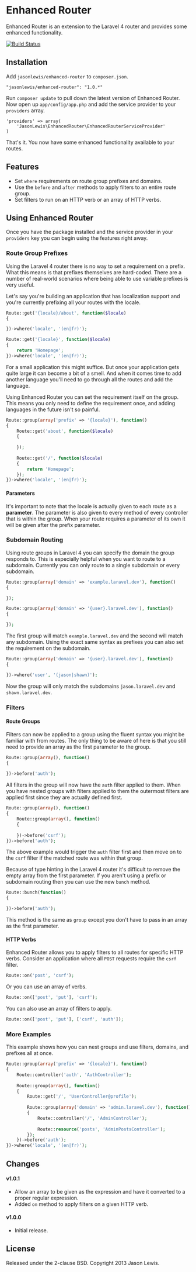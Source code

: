 # Enhanced Router

Enhanced Router is an extension to the Laravel 4 router and provides some enhanced functionality.

[![Build Status](https://travis-ci.org/jasonlewis/enhanced-router.png?branch=master)](https://travis-ci.org/jasonlewis/enhanced-router)

## Installation

Add `jasonlewis/enhanced-router` to `composer.json`.

    "jasonlewis/enhanced-router": "1.0.*"
    
Run `composer update` to pull down the latest version of Enhanced Router. Now open up `app/config/app.php` and add the service provider to your `providers` array.

    'providers' => array(
        'JasonLewis\EnhancedRouter\EnhancedRouterServiceProvider'
    )

That's it. You now have some enhanced functionality available to your routes.

## Features

- Set `where` requirements on route group prefixes and domains.
- Use the `before` and `after` methods to apply filters to an entire route group.
- Set filters to run on an HTTP verb or an array of HTTP verbs.

## Using Enhanced Router

Once you have the package installed and the service provider in your `providers` key you can begin using the features right away.

### Route Group Prefixes

Using the Laravel 4 router there is no way to set a requirement on a prefix. What this means is that prefixes themselves are hard-coded. There are a number of real-world scenarios where being able to use variable prefixes is very useful.

Let's say you're building an application that has localization support and you're currently prefixing all your routes with the locale.

```php
Route::get('{locale}/about', function($locale)
{

})->where('locale', '(en|fr)');

Route::get('{locale}', function($locale)
{
    return 'Homepage';
})->where('locale', '(en|fr)');
```

For a small application this might suffice. But once your application gets quite large it can become a bit of a smell. And when it comes time to add another language you'll need to go through all the routes and add the language.

Using Enhanced Router you can set the requirement itself on the group. This means you only need to define the requirement once, and adding languages in the future isn't so painful.

```php
Route::group(array('prefix' => '{locale}'), function()
{
    Route::get('about', function($locale)
    {
    
    });
    
    Route::get('/', function($locale)
    {
        return 'Homepage';
    });
})->where('locale', '(en|fr)');
```

#### Parameters

It's important to note that the locale is actually given to each route as a **parameter**. The parameter is also given to every method of every controller that is within the group. When your route requires a parameter of its own it will be given after the prefix parameter.

### Subdomain Routing

Using route groups in Laravel 4 you can specify the domain the group responds to. This is especially helpful when you want to route to a subdomain. Currently you can only route to a single subdomain or every subdomain.

```php
Route::group(array('domain' => 'example.laravel.dev'), function()
{

});

Route::group(array('domain' => '{user}.laravel.dev'), function()
{

});
```
    
The first group will match `example.laravel.dev` and the second will match any subdomain. Using the exact same syntax as prefixes you can also set the requirement on the subdomain.

```php
Route::group(array('domain' => '{user}.laravel.dev'), function()
{

})->where('user', '(jason|shawn)');
```
    
Now the group will only match the subdomains `jason.laravel.dev` and `shawn.laravel.dev`.

### Filters

#### Route Groups

Filters can now be applied to a group using the fluent syntax you might be familiar with from routes. The only thing to be aware of here is that you still need to provide an array as the first parameter to the group.

```php
Route::group(array(), function()
{
    
})->before('auth');
```
    
All filters in the group will now have the `auth` filter applied to them. When you have nested groups with filters applied to them the outermost filters are applied first since they are actually defined first.

```php
Route::group(array(), function()
{
    Route::group(array(), function()
    {
    
    })->before('csrf');
})->before('auth');
```
    
The above example would trigger the `auth` filter first and then move on to the `csrf` filter if the matched route was within that group.

Because of type hinting in the Laravel 4 router it's difficult to remove the empty array from the first parameter. If you aren't using a prefix or subdomain routing then you can use the new `bunch` method.

```php
Route::bunch(function()
{

})->before('auth');
```
    
This method is the same as `group` except you don't have to pass in an array as the first parameter.

#### HTTP Verbs

Enhanced Router allows you to apply filters to all routes for specific HTTP verbs. Consider an application where all `POST` requests require the `csrf` filter.

```php
Route::on('post', 'csrf');
```

Or you can use an array of verbs.

```php
Route::on(['post', 'put'], 'csrf');
```

You can also use an array of filters to apply.

```php
Route::on(['post', 'put'], ['csrf', 'auth']);
```

### More Examples

This example shows how you can nest groups and use filters, domains, and prefixes all at once.

```php
Route::group(array('prefix' => '{locale}'), function()
{
    Route::controller('auth', 'AuthController');
    
    Route::group(array(), function()
    {
        Route::get('/', 'UserController@profile');
        
        Route::group(array('domain' => 'admin.laravel.dev'), function()
        {
            Route::controller('/', 'AdminController');
            
            Route::resource('posts', 'AdminPostsController');
        });
    })->before('auth');
})->where('locale', '(en|fr)');
```

## Changes

#### v1.0.1
- Allow an array to be given as the expression and have it converted to a proper regular expression.
- Added `on` method to apply filters on a given HTTP verb.

#### v1.0.0

- Initial release.

## License

Released under the 2-clause BSD. Copyright 2013 Jason Lewis.
